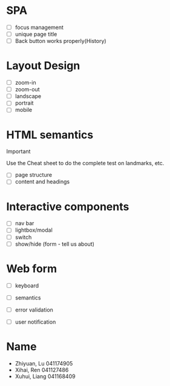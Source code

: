 # SPA
 
 - [ ] focus management
 - [ ] unique page title
 - [ ] Back button works properly(History)
 
 # Layout Design
 
 - [ ] zoom-in
 - [ ] zoom-out
 - [ ] landscape
 - [ ] portrait
 - [ ] mobile
 
 # HTML semantics
 
 > [!IMPORTANT] 
 > Use the Cheat sheet to do the complete test on landmarks, etc.
 
 - [ ] page structure
 - [ ] content and headings
 
 # Interactive components
 
 - [ ] nav bar
 - [ ] lightbox/modal
 - [ ] switch
 - [ ] show/hide (form - tell us about)
 
 # Web form
 
 - [ ] keyboard
 - [ ] semantics
 - [ ] error validation
 - [ ] user notification


 # Name
 - Zhiyuan, Lu 041174905
 - Xihai, Ren 041127486
 - Xuhui, Liang 041168409